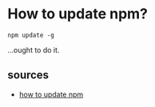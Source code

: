 ﻿# How to update npm?

    npm update -g

...ought to do it.


## sources

- [how to update npm](https://www.geeksforgeeks.org/how-to-update-npm/)